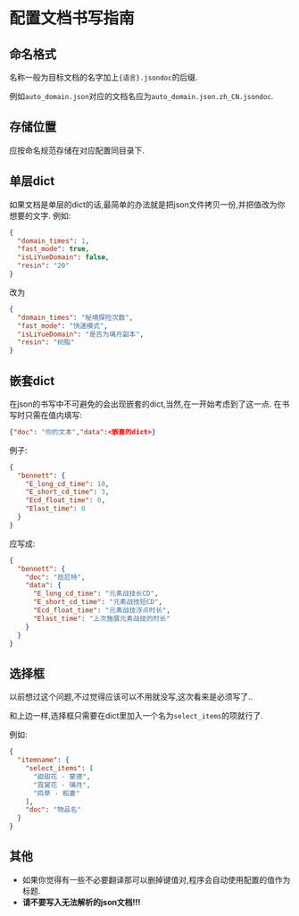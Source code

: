 # 配置文档书写指南

## 命名格式

名称一般为目标文档的名字加上`{语言}.jsondoc`的后缀.

例如`auto_domain.json`对应的文档名应为`auto_domain.json.zh_CN.jsondoc`.

## 存储位置

应按命名规范存储在对应配置同目录下.

## 单层dict

如果文档是单层的dict的话,最简单的办法就是把json文件拷贝一份,并把值改为你想要的文字.
例如:

```json
{
  "domain_times": 1,
  "fast_mode": true,
  "isLiYueDomain": false,
  "resin": "20"
}
```

改为

```json
{
  "domain_times": "秘境探险次数",
  "fast_mode": "快速模式",
  "isLiYueDomain": "是否为璃月副本",
  "resin": "树脂"
}
```

## 嵌套dict

在json的书写中不可避免的会出现嵌套的dict,当然,在一开始考虑到了这一点.
在书写时只需在值内填写:

``` json
{"doc": "你的文本","data":<嵌套的dict>}
```

例子:

```json
{
  "bennett": {
    "E_long_cd_time": 10,
    "E_short_cd_time": 3,
    "Ecd_float_time": 0,
    "Elast_time": 0
  }
}
```

应写成:

```json
{
  "bennett": {
    "doc": "班尼特",
    "data": {
      "E_long_cd_time": "元素战技长CD",
      "E_short_cd_time": "元素战技短CD",
      "Ecd_float_time": "元素战技浮点时长",
      "Elast_time": "上次施展元素战技的时长"
    }
  }
}
```

## 选择框

以前想过这个问题,不过觉得应该可以不用就没写,这次看来是必须写了..

和上边一样,选择框只需要在dict里加入一个名为`select_items`的项就行了.

例如:

```json
{
  "itemname": {
    "select_items": [
      "甜甜花 - 蒙德",
      "霓裳花 - 璃月",
      "鸣草 - 稻妻"
    ],
    "doc": "物品名"
  }
}
```

## 其他

- 如果你觉得有一些不必要翻译那可以删掉键值对,程序会自动使用配置的值作为标题.
- <strong>请不要写入无法解析的json文档!!!</strong>